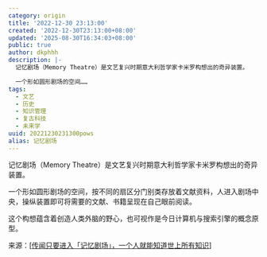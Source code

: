 ```yaml
---
category: origin
title: '2022-12-30 23:13:00'
created: '2022-12-30T23:13:00+08:00'
updated: '2025-08-30T16:34:03+08:00'
public: true
author: dkphhh
description: |-
  记忆剧场（Memory Theatre）是文艺复兴时期意大利哲学家卡米罗构想出的奇异装置。

  一个形如圆形剧场的空间……
tags:
  - 文艺
  - 历史
  - 知识管理
  - 复古科技
  - 未来学
uuid: 20221230231300pows
alias: 记忆剧场
---
```


记忆剧场（Memory Theatre）是文艺复兴时期意大利哲学家卡米罗构想出的奇异装置。

一个形如圆形剧场的空间，按不同的扇区分门别类存放着文献资料，人进入剧场中央，操纵装置即可将需要的文献、书籍呈现在自己眼前阅读。

这个构想蕴含着创造人类外脑的野心，也可视作是今日计算机与搜索引擎的概念原型。

来源：[[传闻只要进入「记忆剧场」，一个人就能知道世上所有知识]]

[//begin]: # "Autogenerated link references for markdown compatibility"
[传闻只要进入「记忆剧场」，一个人就能知道世上所有知识]: ../reading/%E4%BC%A0%E9%97%BB%E5%8F%AA%E8%A6%81%E8%BF%9B%E5%85%A5%E3%80%8C%E8%AE%B0%E5%BF%86%E5%89%A7%E5%9C%BA%E3%80%8D%EF%BC%8C%E4%B8%80%E4%B8%AA%E4%BA%BA%E5%B0%B1%E8%83%BD%E7%9F%A5%E9%81%93%E4%B8%96%E4%B8%8A%E6%89%80%E6%9C%89%E7%9F%A5%E8%AF%86 "传闻只要进入「记忆剧场」，一个人就能知道世上所有知识"
[//end]: # "Autogenerated link references"
